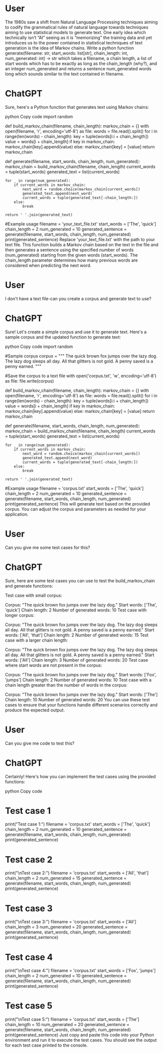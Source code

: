 # User
The 1980s saw a shift from Natural Language Processing techniques aiming to codify the grammatical rules of natural language towards techniques aiming to use statistical models to generate text. One early idea which technically isn’t “AI” seeing as it is “memorizing” the training data and yet introduces us to the power contained in statistical techniques of text generation is the idea of Markov chains. Write a python function generate(filename: str, start_words: list[str], chain_length: int, num_generated: int) -> str which takes a filename, a chain length, a list of start words which has to be exactly as long as the chain_length (why?), and an integer num_generated and returns a sentence num_generated words long which sounds similar to the text contained in filename.
# ChatGPT
Sure, here's a Python function that generates text using Markov chains:

python
Copy code
import random

def build_markov_chain(filename, chain_length):
    markov_chain = {}
    with open(filename, 'r', encoding='utf-8') as file:
        words = file.read().split()
        for i in range(len(words) - chain_length):
            key = tuple(words[i:i + chain_length])
            value = words[i + chain_length]
            if key in markov_chain:
                markov_chain[key].append(value)
            else:
                markov_chain[key] = [value]
    return markov_chain

def generate(filename, start_words, chain_length, num_generated):
    markov_chain = build_markov_chain(filename, chain_length)
    current_words = tuple(start_words)
    generated_text = list(current_words)

    for _ in range(num_generated):
        if current_words in markov_chain:
            next_word = random.choice(markov_chain[current_words])
            generated_text.append(next_word)
            current_words = tuple(generated_text[-chain_length:])
        else:
            break

    return ' '.join(generated_text)

#Example usage
filename = 'your_text_file.txt'
start_words = ['The', 'quick']
chain_length = 2
num_generated = 10
generated_sentence = generate(filename, start_words, chain_length, num_generated)
print(generated_sentence)
Replace 'your_text_file.txt' with the path to your text file. This function builds a Markov chain based on the text in the file and then generates a sentence using the specified number of words (num_generated) starting from the given words (start_words). The chain_length parameter determines how many previous words are considered when predicting the next word.

# User
I don't have a text file-can you create a corpus and generate text to use?
# ChatGPT
Sure! Let's create a simple corpus and use it to generate text. Here's a sample corpus and the updated function to generate text:

python
Copy code
import random

#Sample corpus
corpus = """
The quick brown fox jumps over the lazy dog.
The lazy dog sleeps all day.
All that glitters is not gold.
A penny saved is a penny earned.
"""

#Save the corpus to a text file
with open('corpus.txt', 'w', encoding='utf-8') as file:
    file.write(corpus)

def build_markov_chain(filename, chain_length):
    markov_chain = {}
    with open(filename, 'r', encoding='utf-8') as file:
        words = file.read().split()
        for i in range(len(words) - chain_length):
            key = tuple(words[i:i + chain_length])
            value = words[i + chain_length]
            if key in markov_chain:
                markov_chain[key].append(value)
            else:
                markov_chain[key] = [value]
    return markov_chain

def generate(filename, start_words, chain_length, num_generated):
    markov_chain = build_markov_chain(filename, chain_length)
    current_words = tuple(start_words)
    generated_text = list(current_words)

    for _ in range(num_generated):
        if current_words in markov_chain:
            next_word = random.choice(markov_chain[current_words])
            generated_text.append(next_word)
            current_words = tuple(generated_text[-chain_length:])
        else:
            break

    return ' '.join(generated_text)

#Example usage
filename = 'corpus.txt'
start_words = ['The', 'quick']
chain_length = 2
num_generated = 10
generated_sentence = generate(filename, start_words, chain_length, num_generated)
print(generated_sentence)
This will generate text based on the provided corpus. You can adjust the corpus and parameters as needed for your application.

# User 
Can you give me some test cases for this?


# ChatGPT
Sure, here are some test cases you can use to test the build_markov_chain and generate functions:

Test case with small corpus:

Corpus: "The quick brown fox jumps over the lazy dog."
Start words: ['The', 'quick']
Chain length: 2
Number of generated words: 10
Test case with longer corpus:

Corpus: "The quick brown fox jumps over the lazy dog. The lazy dog sleeps all day. All that glitters is not gold. A penny saved is a penny earned."
Start words: ['All', 'that']
Chain length: 2
Number of generated words: 15
Test case with a larger chain length:

Corpus: "The quick brown fox jumps over the lazy dog. The lazy dog sleeps all day. All that glitters is not gold. A penny saved is a penny earned."
Start words: ['All']
Chain length: 3
Number of generated words: 20
Test case where start words are not present in the corpus:

Corpus: "The quick brown fox jumps over the lazy dog."
Start words: ['Fox', 'jumps']
Chain length: 2
Number of generated words: 10
Test case with a chain length greater than the number of words in the corpus:

Corpus: "The quick brown fox jumps over the lazy dog."
Start words: ['The']
Chain length: 10
Number of generated words: 20
You can use these test cases to ensure that your functions handle different scenarios correctly and produce the expected output.

# User
Can you give me code to test this?
# ChatGPT
Certainly! Here's how you can implement the test cases using the provided functions:

python
Copy code
# Test case 1
print("Test case 1:")
filename = 'corpus.txt'
start_words = ['The', 'quick']
chain_length = 2
num_generated = 10
generated_sentence = generate(filename, start_words, chain_length, num_generated)
print(generated_sentence)

# Test case 2
print("\nTest case 2:")
filename = 'corpus.txt'
start_words = ['All', 'that']
chain_length = 2
num_generated = 15
generated_sentence = generate(filename, start_words, chain_length, num_generated)
print(generated_sentence)

# Test case 3
print("\nTest case 3:")
filename = 'corpus.txt'
start_words = ['All']
chain_length = 3
num_generated = 20
generated_sentence = generate(filename, start_words, chain_length, num_generated)
print(generated_sentence)

# Test case 4
print("\nTest case 4:")
filename = 'corpus.txt'
start_words = ['Fox', 'jumps']
chain_length = 2
num_generated = 10
generated_sentence = generate(filename, start_words, chain_length, num_generated)
print(generated_sentence)

# Test case 5
print("\nTest case 5:")
filename = 'corpus.txt'
start_words = ['The']
chain_length = 10
num_generated = 20
generated_sentence = generate(filename, start_words, chain_length, num_generated)
print(generated_sentence)
Just copy and paste this code into your Python environment and run it to execute the test cases. You should see the output for each test case printed to the console.








